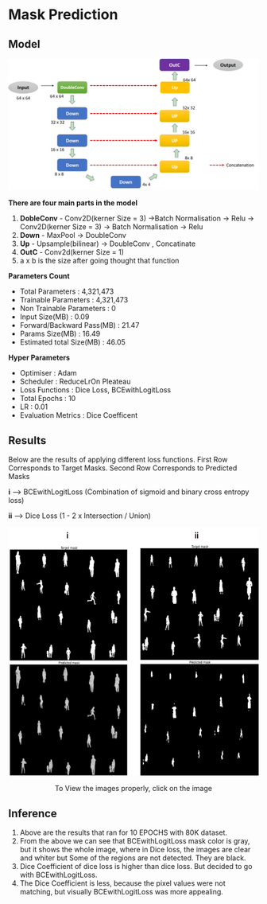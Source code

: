 # **Mask Prediction**

## **Model**


<p align = "center"><img src = "https://github.com/Sushmitha-Katti/Monocular-Depth-Estimation-and-Segmentation/blob/master/Assets/Mask-Model.jpg"></p>

**There are four main parts in the model**
1. **DobleConv** - Conv2D(kerner Size = 3) ->Batch Normalisation -> Relu ->  Conv2D(kerner Size = 3) -> Batch Normalisation -> Relu
2. **Down** - MaxPool -> DoubleConv
3. **Up** - Upsample(bilinear) -> DoubleConv , Concatinate
4. **OutC** - Conv2d(kerner Size = 1)
5. a x b is the size after going thought that function

**Parameters Count**
* Total Parameters : 4,321,473
* Trainable Parameters : 4,321,473
* Non Trainable Parameters : 0
* Input Size(MB) : 0.09
* Forward/Backward Pass(MB) : 21.47
* Params Size(MB) : 16.49
* Estimated total Size(MB) : 46.05

**Hyper Parameters** 
* Optimiser : Adam
* Scheduler : ReduceLrOn Pleateau
* Loss Functions : Dice Loss, BCEwithLogitLoss
* Total Epochs : 10
* LR : 0.01
* Evaluation Metrics : Dice Coefficent


## **Results**

Below are the results of applying different loss functions. First Row Corresponds to Target Masks. Second Row Corresponds to Predicted Masks

**i** --> BCEwithLogitLoss   (Combination of sigmoid and binary cross entropy loss)

**ii** --> Dice Loss    (1 - 2 x Intersection / Union)



<p align = "center"><img height = "500" src = "https://github.com/Sushmitha-Katti/Monocular-Depth-Estimation-and-Segmentation/blob/master/Assets/mask.jpg"</p>
<p align = "center">To View the images properly, click on the image</p>
  
## **Inference**

1. Above are the results that ran for 10 EPOCHS with 80K dataset. 
2. From the above we can see that BCEwithLogitLoss mask color is gray, but it shows the whole image, where in Dice loss, the images are clear and whiter but Some of the regions are not detected. They are black.
3. Dice Coefficient of dice loss is higher than dice loss. But decided to go with BCEwithLogitLoss. 
4. The Dice Coefficient is less, because the pixel values were not matching, but visually BCEwithLogitLoss was more appealing. 
